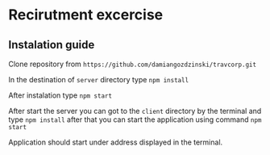 
# Recirutment excercise

## Instalation guide

Clone repository from `https://github.com/damiangozdzinski/travcorp.git`

In the destination of `server` directory type `npm install`

After instalation type `npm start`

After start the server you can got to the `client` directory by the terminal and type `npm install` after that you can start the application using command `npm start`

Application should start under address displayed in the terminal.